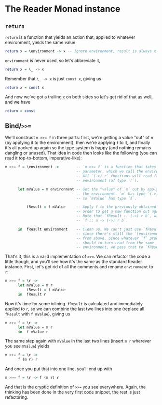 The Reader Monad instance
===========================



`return`
--------

`return` is a function that yields an action that, applied to whatever environment, yields the same value:

```haskell
return x = \environment -> x -- Ignore environment, result is always x
```

`environment` is never used, so let's abbreviate it,

```haskell
return x = \_ -> x
```

Remember that `\_ -> x` is just `const x`, giving us

```haskell
return x = const x
```

And now we've got a trailing `x` on both sides so let's get rid of that as well, and we have

```haskell
return = const
```




Bind/`>>=`
----------

We'll construct `m >>= f` in three parts: first, we're getting a value "out" of `m` (by applying it to the environment), then we're applying `f` to it, and finally it's all packed up again so the type system is happy (and nothing remains dangling or unused). That idea in code then looks like the following (you can read it top-to-bottom, imperative-like):

```haskell
m >>= f = \environment ->        -- `m >>= f` is a function that takes one
                                 -- parameter, which we call the environment.
                                 -- All `(->) r` functions will read from this
                                 -- environment (of type `r`).

      let mValue = m environment -- Get the "value" of `m` out by applying it to
                                 -- the environment. `m` has type `(->) r a`,
                                 -- so `mValue` has type `a`.

          fResult = f mValue     -- Apply f to the previously obtained value in
                                 -- order to get a new function out again.
                                 -- Note that `fResult :: (->) r b`, with
                                 -- `f :: a -> (->) r b`.

      in  fResult environment    -- Clean up. We can't just use `fResult` here,
                                 -- since there's still the `\environment` open
                                 -- from above. Since whatever `f` produces
                                 -- should in turn read from the same
                                 -- environment, we pass that to `fResult` too.
```

That's it, this is a valid implementation of `>>=`. We can refactor the code a little though, and you'll see how it's the same as the standard Reader instance. First, let's get rid of all the comments and rename `environment` to `r`:

```haskell
m >>= f = \r ->
      let mValue = m r
          fResult = f mValue
      in  fResult r
```

Now it's time for some inlining. `fResult` is calculated and immediately applied to `r`, so we can combine the last two lines into one (replace all `fResult` with `f mValue`), giving us

```haskell
m >>= f = \r ->
      let mValue = m r
      in  f mValue r
```

The same step again with `mValue` in the last two lines (insert `m r` wherever you see `mValue`) yields

```haskell
m >>= f = \r ->
      f (m r) r
```

And once you put that into one line, you'll end up with

```haskell
m >>= f = \r -> f (m r) r
```

And that is the cryptic definition of `>>=` you see everywhere. Again, the thinking has been done in the very first code snippet, the rest is just refactoring.